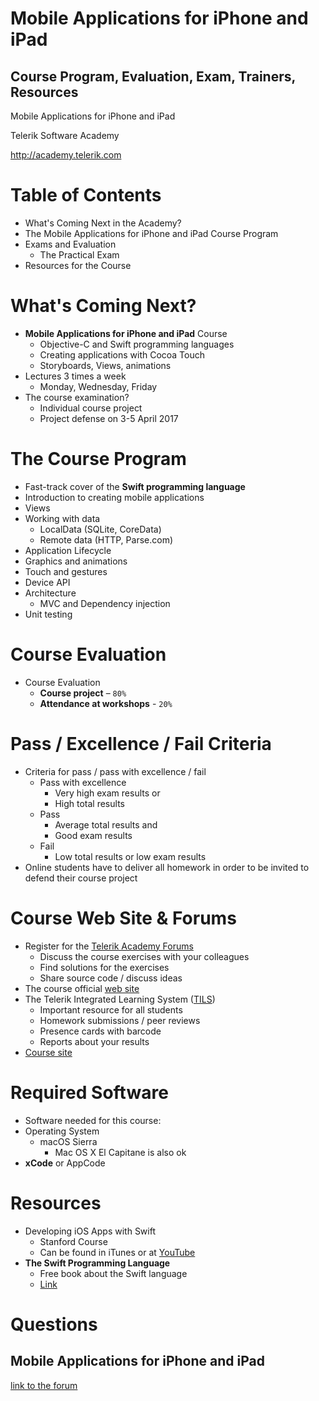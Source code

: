 <!-- section start -->
<!-- attr: { id:'title', class:'slide-title', hasScriptWrapper:true } -->
# Mobile Applications for iPhone and iPad
## Course Program, Evaluation, Exam, Trainers, Resources

<div class="signature">
    <p class="signature-course">Mobile Applications for iPhone and iPad</p>
    <p class="signature-initiative">Telerik Software Academy</p>
    <a href="http://academy.telerik.com" class="signature-link">http://academy.telerik.com</a>
</div>


<!-- section start -->
<!-- attr: { id:'table-of-contents' } -->
# Table of Contents
- What's Coming Next in the Academy?
- The Mobile Applications for iPhone and iPad Course Program
- Exams and Evaluation
  - The Practical Exam
- Resources for the Course


<!-- section start -->
<!-- attr: { class:'slide-section', id:'coming-next', showInPresentation: true } -->
<!-- # Mobile Applications for iPhone and iPad
## The Next Course in the Mobile Track of the Telerik Software Academy -->

<!-- attr: { hasScriptWrapper:true, style:'font-size:0.9em' } -->
# What's Coming Next?
- **Mobile Applications for iPhone and iPad** Course
  - Objective-C and Swift programming languages
  - Creating applications with Cocoa Touch
  - Storyboards, Views, animations
- Lectures 3 times a week
  - Monday, Wednesday, Friday
- The course examination?
  - Individual course project
  - Project defense on 3-5 April 2017 

<!-- section start -->
<!-- attr: {class: 'slide-section', id: 'spa-program', showInPresentation: true} -->
<!-- # Mobile Applications for iPhone and iPad Course Program
## Topis that will be covered? -->

<!-- attr: { hasScriptWrapper:true, style:'font-size:32px' } -->
# The Course Program

- Fast-track cover of the **Swift programming language**
- Introduction to creating mobile applications
- Views
- Working with data
  - LocalData (SQLite, CoreData)
  - Remote data (HTTP, Parse.com)
- Application Lifecycle
- Graphics and animations
- Touch and gestures
- Device API
- Architecture
  - MVC and Dependency injection
- Unit testing

<!-- section start -->
<!-- attr: {id: 'evaluation', class: 'slide-section', showInPresentation: true } -->
<!-- # Course Evaluation -->

<!-- attr: {style: "font-size:40px", hasScriptWrapper: true} -->
# Course Evaluation
- Course Evaluation
  - **Course project** – `80%`
  - **Attendance at workshops** - `20%`

<!-- attr: {style: "font-size:40px", hasScriptWrapper: true} -->
# Pass / Excellence / Fail Criteria
-	Criteria for pass / pass with excellence / fail
	-	Pass with excellence
		-	Very high exam results or
		-	High total results
	-	Pass
		-	Average total results and
		-	Good exam results
	-	Fail
		-	Low total results or low exam results
-  Online students have to deliver all homework in order to be invited to defend their course project

<!-- section start -->
<!-- attr: { id:'resources', class:'slide-section', showInPresentation: true } -->
<!-- # Resources
## Addition Course Materials? -->

<!-- attr: {style: "font-size:40px", hasScriptWrapper: true} -->
# Course Web Site & Forums
-	Register for the [Telerik Academy Forums](http://telerikacademy.com/Forum)
	-	Discuss the course exercises with your colleagues
	-	Find solutions for the exercises
	-	Share source code / discuss ideas
-	The course official [web site](http://academy.telerik.com/student-courses/software-technologies/iphone-and-ipad-mobile-apps/about)
-	The Telerik Integrated Learning System ([TILS](http://www.telerikacademy.com))
	-	Important resource for all students
	-	Homework submissions / peer reviews
	-	Presence cards with barcode
	-	Reports about your results
-	[Course site](http://telerikacademy.com/Courses/Courses/Details/311)

<!-- attr: {style: "font-size:40px", hasScriptWrapper: true} -->
# Required Software
-	Software needed for this course:
  - Operating System
    - macOS Sierra
      - Mac OS X El Capitane is also ok
  - **xCode** or AppCode

# Resources

- Developing iOS Apps with Swift
  - Stanford Course
  - Can be found in iTunes or at [YouTube](https://www.youtube.com/watch?v=_lRx1zoriPo&list=PLsJq-VuSo2k26duIWzNjXztkZ7VrbppkT)
- **The Swift Programming Language**
  - Free book about the Swift language
  - [Link](https://swift.org/documentation/TheSwiftProgrammingLanguage\(Swift3.1\).epub)

<!-- section start -->
<!-- attr: { id:'questions', class:'slide-section',showInPresentation: true } -->
# Questions
## Mobile Applications for iPhone and iPad
[link to the forum](http://telerikacademy.com/Forum/Category/62/ios-mobile-apps)
